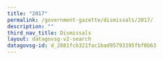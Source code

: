 ```yaml
---
title: "2017"
permalink: /government-gazette/dismissals/2017/
description: ""
third_nav_title: Dismissals
layout: datagovsg-v2-search
datagovsg-id: d_2881fcb321fac1bad95793395fbf0b63
---
```

